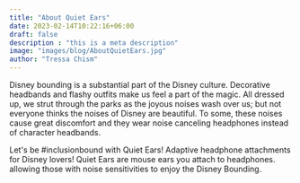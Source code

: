 ```yaml
---
title: "About Quiet Ears"
date: 2023-02-14T10:22:16+06:00
draft: false
description : "this is a meta description"
image: "images/blog/AboutQuietEars.jpg"
author: "Tressa Chism"
---
```


Disney bounding is a substantial part of the Disney culture. Decorative headbands and flashy outfits make us feel a part of the magic. All dressed up, we strut through the parks as the joyous noises wash over us; but not everyone thinks the noises of Disney are beautiful. To some, these noises cause great discomfort and they wear noise canceling headphones instead of character headbands.  

Let's be #inclusionbound with Quiet Ears! Adaptive headphone attachments for Disney lovers! Quiet Ears are mouse ears you attach to headphones. allowing those with noise sensitivities to enjoy the Disney Bounding. 